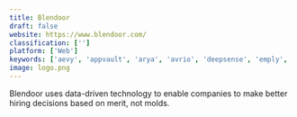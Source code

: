 ```yaml
---
title: Blendoor
draft: false 
website: https://www.blendoor.com/
classification: ['']
platform: ['Web']
keywords: ['aevy', 'appvault', 'arya', 'avrio', 'deepsense', 'emply', 'gild', 'jobstheword', 'journey', 'kriya', 'onrecruit', 'swooptalent', 'talent_clue', 'topfunnel', 'upscored', 'weirdly', 'wonderkind', 'entelo']
image: logo.png
---
```

Blendoor uses data-driven technology to enable companies to make better hiring decisions based on merit, not molds.